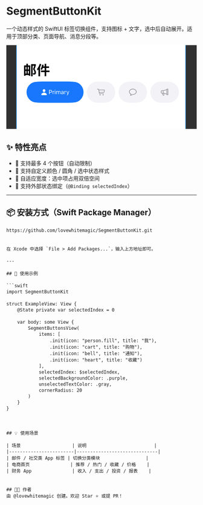 # SegmentButtonKit
一个动态样式的 SwiftUI 标签切换组件，支持图标 + 文字，选中后自动展开。适用于顶部分类、页面导航、消息分段等。

![preview](assets/preview.png)

## ✨ 特性亮点

- 🎯 支持最多 4 个按钮（自动限制）
- 🎨 支持自定义颜色 / 圆角 / 选中状态样式
- 📱 自适应宽度：选中项占用双倍空间
- 🔗 支持外部状态绑定（`@Binding selectedIndex`）

---

## 📦 安装方式（Swift Package Manager）

```text
https://github.com/lovewhitemagic/SegmentButtonKit.git


在 Xcode 中选择 `File > Add Packages...`，输入上方地址即可。

---

## 🚀 使用示例

```swift
import SegmentButtonKit

struct ExampleView: View {
    @State private var selectedIndex = 0

    var body: some View {
        SegmentButtonsView(
            items: [
                .init(icon: "person.fill", title: "我"),
                .init(icon: "cart", title: "购物"),
                .init(icon: "bell", title: "通知"),
                .init(icon: "heart", title: "收藏")
            ],
            selectedIndex: $selectedIndex,
            selectedBackgroundColor: .purple,
            unselectedTextColor: .gray,
            cornerRadius: 20
        )
    }
}



## 💡 使用场景

| 场景                   | 说明                         |
|------------------------|------------------------------|
| 邮件 / 社交类 App 标签 | 切换分类模块                 |
| 电商首页               | 推荐 / 热门 / 收藏 / 价格    |
| 财务 App               | 收入 / 支出 / 投资 / 报表    |


## 👨‍💻 作者
由 @lovewhitemagic 创建。欢迎 Star ⭐️ 或提 PR！
